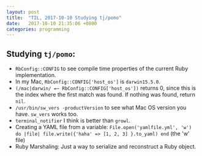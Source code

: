 ```yaml
---
layout: post
title:  "TIL, 2017-10-10 Studying tj/pomo"
date:   2017-10-10 21:35:06 +0800
categories: programming
---
```


## Studying `tj/pomo`:

- `RbConfig::CONFIG` to see compile time properties of the current Ruby implementation.
- In my Mac, `RbConfig::CONFIG['host_os']` is `darwin15.5.0`.
- `(/mac|darwin/ =~ RbConfig::CONFIG['host_os'])` returns 0, since this is the index where the first match was found. If nothing was found, return `nil`.
- `/usr/bin/sw_vers -productVersion` to see what Mac OS version you have. `sw_vers` works too.
- `terminal_notifier` I think is better than `growl`.
- Creating a YAML file from a variable: `File.open('yamlfile.yml', 'w') do |file| file.write({'haha' => [1, 2, 3] }.to_yaml) end` (the 'w' file)
- Ruby Marshaling: Just a way to serialize and reconstruct a Ruby object.

